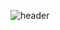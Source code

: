 ![header](https://capsule-render.vercel.app/api?type=waving&color=auto&text=Ocean&animation=fadeIn&height=150&fontColor=ffffff)